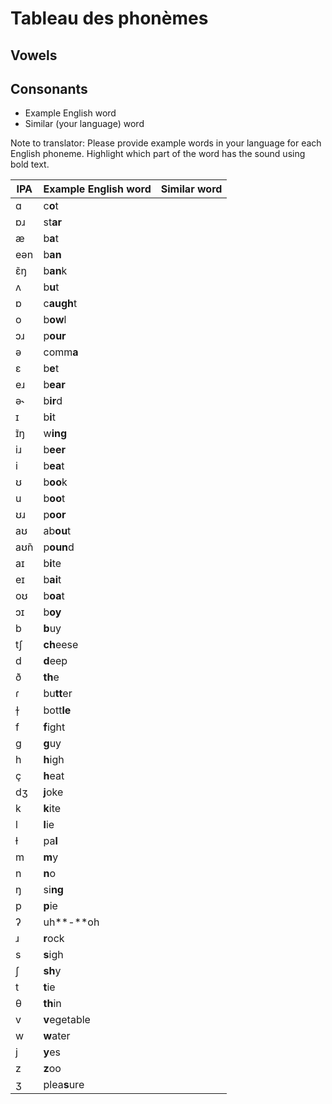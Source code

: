 # Tableau des phonèmes
## Vowels
## Consonants

- Example English word
- Similar (your language) word

Note to translator: Please provide example words in your language for each English phoneme. Highlight which part of the word has the sound using bold text.

| IPA  | Example English word | Similar word |
| ---- | -------------------- | ------------ |
| ɑ    | c**o**t              |              |
| ɒɹ   | st**ar**             |              |
| æ    | b**a**t              |              |
| eən  | b**an**              |              |
| ɛ̃ŋ  | b**an**k             |              |
| ʌ    | b**u**t              |              |
| ɒ    | c**augh**t           |              |
| o    | b**ow**l             |              |
| ɔɹ   | p**our**             |              |
| ə    | comm**a**            |              |
| ɛ    | b**e**t              |              |
| eɹ   | b**ear**             |              |
| ə˞   | b**ir**d             |              |
| ɪ    | b**i**t              |              |
| ɪ̃ŋ  | w**ing**             |              |
| iɹ   | b**eer**             |              |
| i    | b**ea**t             |              |
| ʊ    | b**oo**k             |              |
| u    | b**oo**t             |              |
| ʊɹ   | p**oor**             |              |
| aʊ   | ab**ou**t            |              |
| aʊ̃n | p**oun**d            |              |
| aɪ   | b**i**te             |              |
| eɪ   | b**ai**t             |              |
| oʊ   | b**oa**t             |              |
| ɔɪ   | b**oy**              |              |
| b    | **b**uy              |              |
| tʃ   | **ch**eese           |              |
| d    | **d**eep             |              |
| ð    | **th**e              |              |
| ɾ    | bu**tt**er           |              |
| ɫ̩   | bott**le**           |              |
| f    | **f**ight            |              |
| g    | **g**uy              |              |
| h    | **h**igh             |              |
| ç    | **h**eat             |              |
| dʒ   | **j**oke             |              |
| k    | **k**ite             |              |
| l    | **l**ie              |              |
| ɫ    | pa**l**              |              |
| m    | **m**y               |              |
| n    | **n**o               |              |
| ŋ    | si**ng**             |              |
| p    | **p**ie              |              |
| ʔ    | uh**-**oh            |              |
| ɹ    | **r**ock             |              |
| s    | **s**igh             |              |
| ʃ    | **sh**y              |              |
| t    | **t**ie              |              |
| θ    | **th**in             |              |
| v    | **v**egetable        |              |
| w    | **w**ater            |              |
| j    | **y**es              |              |
| z    | **z**oo              |              |
| ʒ    | plea**s**ure         |              |
